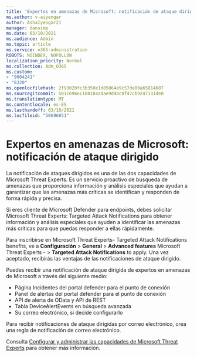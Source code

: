 ```yaml
---
title: 'Expertos en amenazas de Microsoft: notificación de ataque dirigido'
ms.author: v-aiyengar
author: AshaIyengar21
manager: dansimp
ms.date: 03/10/2021
ms.audience: Admin
ms.topic: article
ms.service: o365-administration
ROBOTS: NOINDEX, NOFOLLOW
localization_priority: Normal
ms.collection: Adm_O365
ms.custom:
- "9004241"
- "8320"
ms.openlocfilehash: 2f93020fc3b350e1d85064e9c57de80a65814687
ms.sourcegitcommit: 581c696ec108184adae9d4bc8f47cb9247131de8
ms.translationtype: MT
ms.contentlocale: es-ES
ms.lasthandoff: 03/10/2021
ms.locfileid: "50696851"
---
```

# <a name="microsoft-threat-experts---targeted-attack-notification"></a>Expertos en amenazas de Microsoft: notificación de ataque dirigido

La notificación de ataques dirigidos es una de las dos capacidades de Microsoft Threat Experts. Es un servicio proactivo de búsqueda de amenazas que proporciona información y análisis especiales que ayudan a garantizar que las amenazas más críticas se identifican y responden de forma rápida y precisa.

Si eres cliente de Microsoft Defender para endpoints, debes solicitar Microsoft Threat Experts: Targeted Attack Notifications para obtener información y análisis especiales que ayuden a identificar las amenazas más críticas para que puedas responder a ellas rápidamente.

Para inscribirse en Microsoft Threat Experts- Targeted Attack Notifications benefits, ve a **Configuración**  >  **General**  >  **Advanced features** Microsoft Threat Experts -  >  **Targeted Attack Notifications** to apply. Una vez aceptado, recibirás las ventajas de las notificaciones de ataque dirigido.

Puedes recibir una notificación de ataque dirigida de expertos en amenazas de Microsoft a través del siguiente medio:

- Página Incidentes del portal defender para el punto de conexión
- Panel de alertas del portal defender para el punto de conexión
- API de alerta de OData y API de REST
- Tabla DeviceAlertEvents en búsqueda avanzada
- Su correo electrónico, si decide configurarlo

Para recibir notificaciones de ataque dirigidas por correo electrónico, crea una regla de notificación de correo electrónico. 

Consulta [Configurar y administrar las capacidades de Microsoft Threat Experts](https://docs.microsoft.com/windows/security/threat-protection/microsoft-defender-atp/configure-microsoft-threat-experts) para obtener más información.
